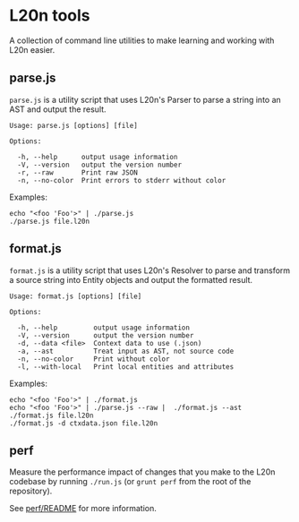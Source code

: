 L20n tools
==========

A collection of command line utilities to make learning and working with L20n 
easier.


parse.js
--------

`parse.js` is a utility script that uses L20n's Parser to parse a string into 
an AST and output the result.

    Usage: parse.js [options] [file]
    
    Options:
    
      -h, --help      output usage information
      -V, --version   output the version number
      -r, --raw       Print raw JSON
      -n, --no-color  Print errors to stderr without color

Examples:

    echo "<foo 'Foo'>" | ./parse.js
    ./parse.js file.l20n


format.js
---------

`format.js` is a utility script that uses L20n's Resolver to parse and 
transform a source string into Entity objects and output the formatted result.

    Usage: format.js [options] [file]
    
    Options:
    
      -h, --help         output usage information
      -V, --version      output the version number
      -d, --data <file>  Context data to use (.json)
      -a, --ast          Treat input as AST, not source code
      -n, --no-color     Print without color
      -l, --with-local   Print local entities and attributes

Examples:

    echo "<foo 'Foo'>" | ./format.js
    echo "<foo 'Foo'>" | ./parse.js --raw |  ./format.js --ast
    ./format.js file.l20n
    ./format.js -d ctxdata.json file.l20n


perf
----

Measure the performance impact of changes that you make to the L20n codebase by 
running `./run.js` (or `grunt perf` from the root of the repository).

See [perf/README](perf/README.md) for more information.
